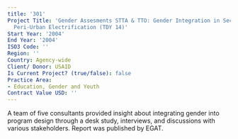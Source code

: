 ```yaml
---
title: '301'
Project Title: 'Gender Assesments STTA & TTO: Gender Integration in Sectoral Activities:
  Peri-Urban Electrification (TDY 14)'
Start Year: '2004'
End Year: '2004'
ISO3 Code: ''
Region: ''
Country: Agency-wide
Client/ Donor: USAID
Is Current Project? (true/false): false
Practice Area:
- Education, Gender and Youth
Contract Value USD: ''
---
```


A team of five consultants provided insight about integrating gender into program design through a desk study, interviews, and discussions with various stakeholders. Report was published by EGAT.